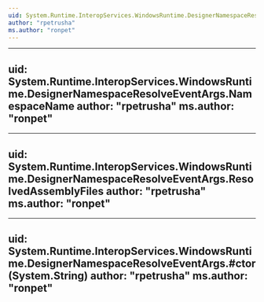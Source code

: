 ```yaml
---
uid: System.Runtime.InteropServices.WindowsRuntime.DesignerNamespaceResolveEventArgs
author: "rpetrusha"
ms.author: "ronpet"
---
```


---
uid: System.Runtime.InteropServices.WindowsRuntime.DesignerNamespaceResolveEventArgs.NamespaceName
author: "rpetrusha"
ms.author: "ronpet"
---

---
uid: System.Runtime.InteropServices.WindowsRuntime.DesignerNamespaceResolveEventArgs.ResolvedAssemblyFiles
author: "rpetrusha"
ms.author: "ronpet"
---

---
uid: System.Runtime.InteropServices.WindowsRuntime.DesignerNamespaceResolveEventArgs.#ctor(System.String)
author: "rpetrusha"
ms.author: "ronpet"
---
